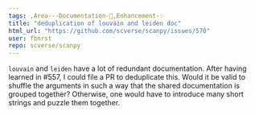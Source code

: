 ```yaml
---
tags: ,Area---Documentation-📒,Enhancement-✨
title: "deduplication of louvain and leiden doc"
html_url: "https://github.com/scverse/scanpy/issues/570"
user: fbnrst
repo: scverse/scanpy
---
```


`louvain` and `leiden` have a lot of redundant documentation. After having learned in #557, I could file a PR to deduplicate this. Would it be valid to shuffle the arguments in such a way that the shared documentation is grouped together? Otherwise, one would have to introduce many short strings and puzzle them together.